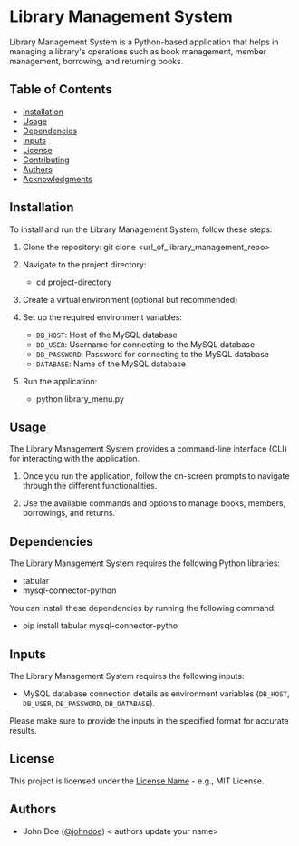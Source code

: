 # Library Management System

Library Management System is a Python-based application that helps in managing a library's operations such as book management, member management, borrowing, and returning books.

## Table of Contents

- [Installation](#installation)
- [Usage](#usage)
- [Dependencies](#dependencies)
- [Inputs](#inputs)
- [License](#license)
- [Contributing](#contributing)
- [Authors](#authors)
- [Acknowledgments](#acknowledgments)

## Installation

To install and run the Library Management System, follow these steps:

1. Clone the repository:       git clone <url_of_library_management_repo>
2. Navigate to the project directory: 

    - cd project-directory
3. Create a virtual environment (optional but recommended)
4. Set up the required environment variables:

   - `DB_HOST`: Host of the MySQL database
   - `DB_USER`: Username for connecting to the MySQL database
   - `DB_PASSWORD`: Password for connecting to the MySQL database
   - `DATABASE`: Name of the MySQL database
5. Run the application:
  
    - python library_menu.py

## Usage

The Library Management System provides a command-line interface (CLI) for interacting with the application.

1. Once you run the application, follow the on-screen prompts to navigate through the different functionalities.

2. Use the available commands and options to manage books, members, borrowings, and returns.

## Dependencies

The Library Management System requires the following Python libraries:

- tabular
- mysql-connector-python

You can install these dependencies by running the following command:
- pip install tabular mysql-connector-pytho

## Inputs

The Library Management System requires the following inputs:

- MySQL database connection details as environment variables (`DB_HOST`, `DB_USER`, `DB_PASSWORD`, `DB_DATABASE`).

Please make sure to provide the inputs in the specified format for accurate results.

## License

This project is licensed under the [License Name](LICENSE) - e.g., MIT License.

## Authors

- John Doe ([@johndoe](https://github.com/johndoe)) < authors update your name>